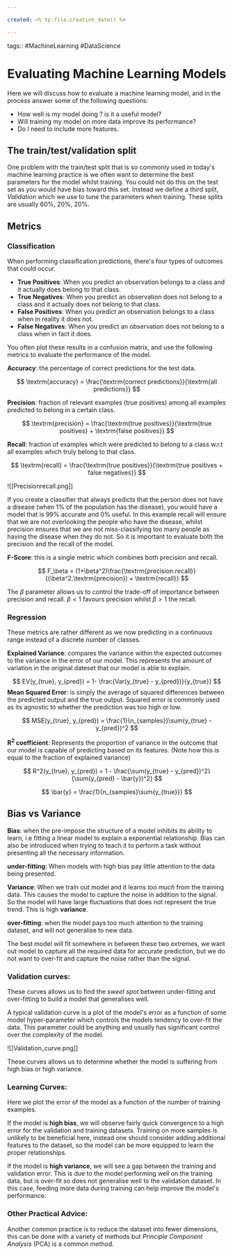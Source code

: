 ```yaml
---

created: <% tp.file.creation_date() %>

---
```

tags:: #MachineLearning #DataScience

# Evaluating Machine Learning Models

Here we will discuss how to evaluate a machine learning model, and in the process answer some of the following questions:

- How well is my model doing ? is it a useful model?
- Will training my model on more data improve its performance?
- Do I need to include more features.

## The train/test/validation split

One problem with the train/test split that is so commonly used in today's machine learning practice is we often want to determine the best parameters for the model whilst training. You could not do this on the test set as you would have bias toward this set. Instead we define a third split, *Validation* which we use to tune the parameters when training. These splits are usually 60%, 20%, 20%.

## Metrics

### Classification

When performing classification predictions, there's four types of outcomes that could occur.

- **True Positives**: When you predict an observation belongs to a class and it actually does belong to that class.
- **True Negatives**: When you predict an observation does not belong to a class and it actually does not belong to that class.
- **False Positives**: When you predict an observation belongs to a class when in reality it does not.
- **False Negatives**: When you predict an observation does not belong to a class when in fact it does.

You often plot these results in a confusion matrix, and use the following metrics to evaluate the performance of the model.

**Accuracy**: the percentage of correct predictions for the test data.

$$
\textrm{accuracy} = \frac{\textrm{correct predictions}}{\textrm{all predictions}}
$$

**Precision**: fraction of relevant examples (true positives) among all examples predicted to belong in a certain class.

$$
\textrm{precision} = \frac{\textrm{true positives}}{\textrm{true positives} + \textrm{false positives}}
$$

**Recall**: fraction of examples which were predicted to belong to a class w.r.t all examples which truly belong to that class.

$$
\textrm{recall} = \frac{\textrm{true positives}}{\textrm{true positives + false negatives}}
$$


![[Precisionrecall.png]]

If you create a classifier that always predicts that the person does not have a disease (when 1% of the population has the disease), you would have a model that is 99% accurate and 0% useful. In this example recall will ensure that we are not overlooking the people who have the disease, whilst precision ensures that we are not miss-classifying too many people as having the disease when they do not. So it is important to evaluate both the precision and the recall of the model.

**F-Score**: this is a single metric which combines both precision and recall.

$$
F_\beta = (1+\beta^2)\frac{\textrm{precision.recall}}{(\beta^2.\textrm{precision}) + \textrm{recall}}
$$

The $\beta$ parameter allows us to control the trade-off of importance between precision and recall. $\beta <1$ favours precision whilst $\beta > 1$ the recall.

### Regression

These metrics are rather different as we now predicting in a continuous range instead of a discrete number of classes.

**Explained Variance**: compares the variance within the expected outcomes to the variance in the error of our model. This represents the amount of variation in the original dateset that our model is able to explain.

$$
EV(y_{true}, y_{pred}) = 1- \frac{Var(y_{true} - y_{pred})}{y_{true}}
$$
**Mean Squared Error**: is simply the average of squared differences between the predicted output and the true output. Squared error is commonly used as its agnostic to whether the prediction was too high or low.

$$
MSE(y_{true}, y_{pred}) = \frac{1}{n_{samples}}\sum(y_{true} - y_{pred})^2
$$

**R$^2$ coefficient**: Represents the proportion of variance in the outcome that our model is capable of predicting based on its features. (Note how this is equal to the fraction of explained variance)

$$
R^2(y_{true}, y_{pred}) = 1 - \frac{\sum(y_{true} - y_{pred})^2}{\sum(y_{pred} - \bar{y})^2}
$$

$$
\bar{y} = \frac{1}{n_{samples}\sum{y_{true}}}
$$

## Bias vs Variance

**Bias**: when the  pre-impose the structure of a model inhibits its ability to learn, i.e fitting a linear model to explain a exponential relationship. Bias can also be introduced when trying to teach it to perform a task without presenting all the necessary information.

**under-fitting**: When models with high bias pay little attention to the data being presented.

**Variance**:  When we train out model and it learns *too much* from the training data. This causes the model to capture the noise in addition to the signal. So the model will have large fluctuations that does not represent the true trend. This is high **variance**.

**over-fitting**: when the model pays too much attention to the training dataset, and will not generalise to new data.

The best model will fit somewhere in between these two extremes, we want out model to capture all the required data for accurate prediction, but we do not want to over-fit and capture the noise rather than the signal.

### Validation curves:

These curves allows us to find the *sweet spot* between under-fitting and over-fitting to build a model that generalises well.

A typical validation curve is a plot of the model's error as a function of some model hyper-parameter which controls the models tendency to over-fit the data. This parameter could be anything and usually has significant control over the complexity of the model.

![[Validation_curve.png]]

These curves allows us to determine whether the model is suffering from high bias or high variance. 

### Learning Curves:

Here we plot the error of the model as a function of the number of training examples. 

If the model is **high bias**, we will observe fairly quick convergence to a high error for the validation and training datasets. Training on more samples is unlikely to be beneficial here, instead one should consider adding additional features to the dataset, so the model can be more equipped to learn the proper relationships.

If the model is **high variance**, we will see a gap between the training and validation error. This is due to the model performing well on the training data, but is over-fit so does not generalise well to the validation dataset. In this case, feeding more data during training can help improve the model's performance.

### Other Practical Advice:

Another common practice is to reduce the dataset into fewer dimensions, this can be done with a variety of methods but *Principle Component Analysis* (PCA) is a common method.
